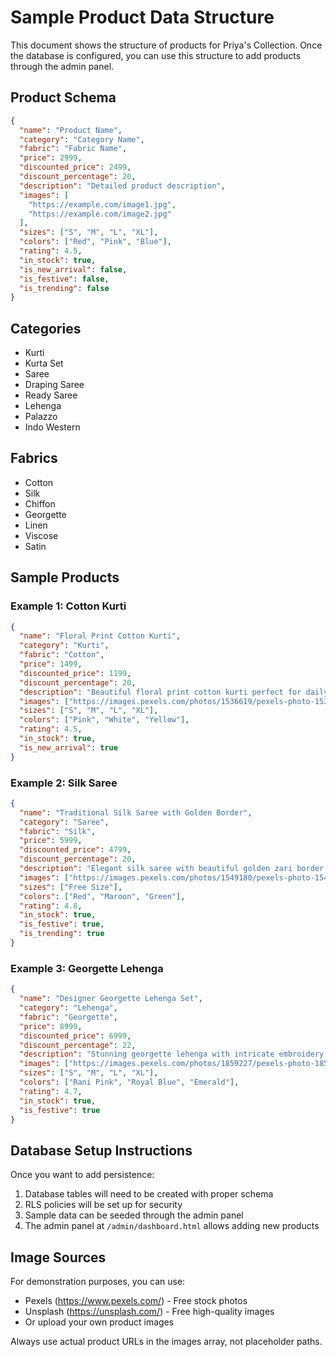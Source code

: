 # Sample Product Data Structure

This document shows the structure of products for Priya's Collection. Once the database is configured, you can use this structure to add products through the admin panel.

## Product Schema

```json
{
  "name": "Product Name",
  "category": "Category Name",
  "fabric": "Fabric Name",
  "price": 2999,
  "discounted_price": 2499,
  "discount_percentage": 20,
  "description": "Detailed product description",
  "images": [
    "https://example.com/image1.jpg",
    "https://example.com/image2.jpg"
  ],
  "sizes": ["S", "M", "L", "XL"],
  "colors": ["Red", "Pink", "Blue"],
  "rating": 4.5,
  "in_stock": true,
  "is_new_arrival": false,
  "is_festive": false,
  "is_trending": false
}
```

## Categories
- Kurti
- Kurta Set
- Saree
- Draping Saree
- Ready Saree
- Lehenga
- Palazzo
- Indo Western

## Fabrics
- Cotton
- Silk
- Chiffon
- Georgette
- Linen
- Viscose
- Satin

## Sample Products

### Example 1: Cotton Kurti
```json
{
  "name": "Floral Print Cotton Kurti",
  "category": "Kurti",
  "fabric": "Cotton",
  "price": 1499,
  "discounted_price": 1199,
  "discount_percentage": 20,
  "description": "Beautiful floral print cotton kurti perfect for daily wear. Comfortable and breathable fabric.",
  "images": ["https://images.pexels.com/photos/1536619/pexels-photo-1536619.jpeg"],
  "sizes": ["S", "M", "L", "XL"],
  "colors": ["Pink", "White", "Yellow"],
  "rating": 4.5,
  "in_stock": true,
  "is_new_arrival": true
}
```

### Example 2: Silk Saree
```json
{
  "name": "Traditional Silk Saree with Golden Border",
  "category": "Saree",
  "fabric": "Silk",
  "price": 5999,
  "discounted_price": 4799,
  "discount_percentage": 20,
  "description": "Elegant silk saree with beautiful golden zari border. Perfect for weddings and festive occasions.",
  "images": ["https://images.pexels.com/photos/1549180/pexels-photo-1549180.jpeg"],
  "sizes": ["Free Size"],
  "colors": ["Red", "Maroon", "Green"],
  "rating": 4.8,
  "in_stock": true,
  "is_festive": true,
  "is_trending": true
}
```

### Example 3: Georgette Lehenga
```json
{
  "name": "Designer Georgette Lehenga Set",
  "category": "Lehenga",
  "fabric": "Georgette",
  "price": 8999,
  "discounted_price": 6999,
  "discount_percentage": 22,
  "description": "Stunning georgette lehenga with intricate embroidery work. Comes with matching choli and dupatta.",
  "images": ["https://images.pexels.com/photos/1859227/pexels-photo-1859227.jpeg"],
  "sizes": ["S", "M", "L", "XL"],
  "colors": ["Rani Pink", "Royal Blue", "Emerald"],
  "rating": 4.7,
  "in_stock": true,
  "is_festive": true
}
```

## Database Setup Instructions

Once you want to add persistence:
1. Database tables will need to be created with proper schema
2. RLS policies will be set up for security
3. Sample data can be seeded through the admin panel
4. The admin panel at `/admin/dashboard.html` allows adding new products

## Image Sources

For demonstration purposes, you can use:
- Pexels (https://www.pexels.com/) - Free stock photos
- Unsplash (https://unsplash.com/) - Free high-quality images
- Or upload your own product images

Always use actual product URLs in the images array, not placeholder paths.
